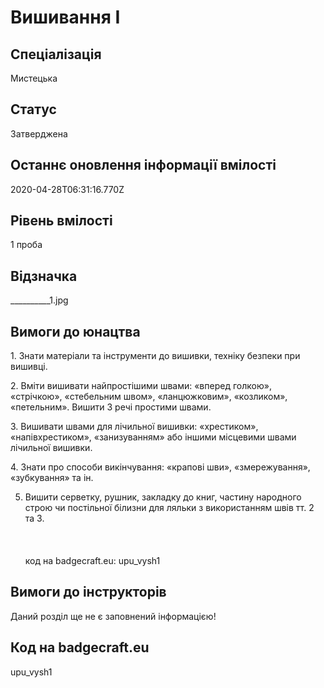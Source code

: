 # Вишивання І

## Спеціалізація

Мистецька

## Статус

Затверджена

## Останнє оновлення інформації вмілості

2020-04-28T06:31:16.770Z

## Рівень вмілості

1 проба

## Відзначка

__________1.jpg

## Вимоги до юнацтва

<p>1. Знати матеріали та інструменти до вишивки, техніку безпеки
при вишивці.</p>

<p>2. Вміти вишивати найпростішими швами: «вперед голкою»,
«стрічкою», «стебельним швом», «ланцюжковим», «козликом», «петельним». Вишити 3
речі простими швами.</p>

<p>3. Вишивати швами для лічильної вишивки: «хрестиком»,
«напівхрестиком», «занизуванням» або іншими місцевими швами лічильної вишивки.</p>

<p>4. Знати про способи викінчування: «крапові шви»,
«змережування», «зубкування» та ін.</p>

5. Вишити серветку, рушник, закладку до книг, частину народного строю чи
постільної білизни для ляльки з використанням швів тт. 2 та 3.<br><br><br><br>код на badgecraft.eu: upu_vysh1<br>

## Вимоги до інструкторів

Даний розділ ще не є заповнений інформацією!

## Код на badgecraft.eu

upu_vysh1